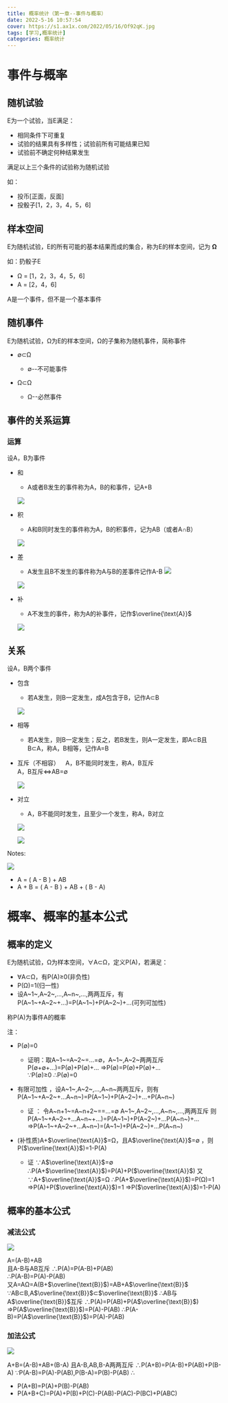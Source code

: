 ```yaml
---
title: 概率统计（第一章--事件与概率）
date: 2022-5-16 10:57:54
cover: https://s1.ax1x.com/2022/05/16/Of92qK.jpg
tags: [学习,概率统计]
categories: 概率统计
---
```


# 事件与概率

## 随机试验

E为一个试验，当E满足：

* 相同条件下可重复
* 试验的结果具有多样性；试验前所有可能结果已知
* 试验前不确定何种结果发生

满足以上三个条件的试验称为随机试验

如：

* 投币[正面，反面]
* 投骰子[1，2，3，4，5，6]

## 样本空间

E为随机试验，E的所有可能的基本结果而成的集合，称为E的样本空间，记为 **Ω**

如：扔骰子E  

* Ω = [1，2，3，4，5，6]
* A = [2，4，6]

A是一个事件，但不是一个基本事件

## 随机事件

E为随机试验，Ω为E的样本空间，Ω的子集称为随机事件，简称事件

* ∅⊂Ω
  * ∅--不可能事件

* Ω⊂Ω
  * Ω--必然事件

## 事件的关系运算

### 运算

设A，B为事件

* 和
  * A或者B发生的事件称为A，B的和事件，记A+B
  
  ![](../img/概率统计/图片1.png)

* 积
  * A和B同时发生的事件称为A，B的积事件，记为AB（或者A∩B）
  
  ![](../img/概率统计/图片2.png)

* 差  
  * A发生且B不发生的事件称为A与B的差事件记作A-B   ![](../img/概率统计/图片3.png)  

  ![](../img/概率统计/图片4.png)

* 补
  * A不发生的事件，称为A的补事件，记作$\overline{\text{A}}$
  
  ![](../img/概率统计/图片5.png)

## 关系

设A，B两个事件

* 包含
  * 若A发生，则B一定发生，成A包含于B，记作A$\subset$B

  ![](../img/概率统计/图片6.png)

* 相等
  * 若A发生，则B一定发生；反之，若B发生，则A一定发生，即A$\subset$B且B$\subset$A，称A，B相等，记作A=B
* 互斥（不相容）&emsp;A，B不能同时发生，称A，B互斥  
  A，B互斥⇔AB=∅

  ![](../img/概率统计/图片7.png)

* 对立
  * A，B不能同时发生，且至少一个发生，称A，B对立

  ![](../img/概率统计/图片5.png)

  ![](../img/概率统计/图片9.png)

Notes:

![](../img/概率统计/图片8.png)

* A = ( A - B ) + AB
* A + B = ( A - B ) + AB + ( B - A)

# 概率、概率的基本公式

## 概率的定义

E为随机试验，Ω为样本空间，∀A⊂Ω，定义P(A)，若满足：

* ∀A⊂Ω，有P(A)≥0(非负性)
* P(Ω)=1(归一性)
* 设A~1~,A~2~,...,A~n~,...,两两互斥，有P(A~1~+A~2~+...)=P(A~1~)+P(A~2~)+...(可列可加性)

称P(A)为事件A的概率

注：

* P(∅)=0
  * 证明：取A~1~=A~2~=...=∅，A~1~,A~2~两两互斥  
  P(∅+∅+...)=P(∅)+P(∅)+...
  ⇒P(∅)=P(∅)+P(∅)+...  
  ∵P(∅)≥0
  ∴P(∅)=0

* 有限可加性 ，设A~1~,A~2~,...,A~n~两两互斥，则有P(A~1~+A~2~+...A~n~)=P(A~1~)+P(A~2~)+...+P(A~n~)  
  * 证 ：
  令A~n+1~=A~n+2~==...=∅
  A~1~,A~2~,...,A~n~,...,两两互斥
  则P(A~1~+A~2~+...A~n~+...)=P(A~1~)+P(A~2~)+...P(A~n~)+...
  ⇒P(A~1~+A~2~+...A~n~)=(A~1~)+P(A~2~)+...P(A~n~)
* (补性质)A+$\overline{\text{A}}$=Ω，且A$\overline{\text{A}}$=∅  ，则P($\overline{\text{A}}$)=1-P(A)
  * 证
  ∵A$\overline{\text{A}}$=∅
  ∴P(A+$\overline{\text{A}}$)=P(A)+P($\overline{\text{A}}$)
  又∵A+$\overline{\text{A}}$=Ω
  ∴P(A+$\overline{\text{A}}$)=P(Ω)=1
  ⇒P(A)+P($\overline{\text{A}}$)=1
  ⇒P($\overline{\text{A}}$)=1-P(A)

## 概率的基本公式

### 减法公式

![](../img/概率统计/图片8.png)

A=(A-B)+AB  
且A-B与AB互斥
∴P(A)=P(A-B)+P(AB)  
∴P(A-B)=P(A)-P(AB)  
又A=AΩ=A(B+$\overline{\text{B}}$)=AB+A$\overline{\text{B}}$
∵AB⊂B,A$\overline{\text{B}}$⊂$\overline{\text{B}}$
∴AB与A$\overline{\text{B}}$互斥
∴P(A)=P(AB)+P(A$\overline{\text{B}}$)
⇒P(A$\overline{\text{B}}$)=P(A)-P(AB)
∴P(A-B)=P(A$\overline{\text{B}}$)=P(A)-P(AB)

### 加法公式

![](../img/概率统计/图片8.png)

A+B=(A-B)+AB+(B-A)
且A-B,AB,B-A两两互斥
∴P(A+B)=P(A-B)+P(AB)+P(B-A)
∵P(A-B)=P(A)-P(AB),P(B-A)=P(B)-P(AB)
∴

* P(A+B)=P(A)+P(B)-P(AB)
* P(A+B+C)=P(A)+P(B)+P(C)-P(AB)-P(AC)-P(BC)+P(ABC)
